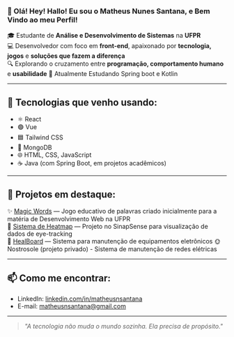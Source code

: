 ### 👋 Olá! Hey! Hallo! Eu sou o Matheus Nunes Santana, e Bem Vindo ao meu Perfil!

🎓 Estudante de **Análise e Desenvolvimento de Sistemas** na **UFPR**  
💻 Desenvolvedor com foco em **front-end**, apaixonado por **tecnologia, jogos** e **soluções que fazem a diferença**  
🔍 Explorando o cruzamento entre **programação, comportamento humano** e **usabilidade**
📘 Atualmente Estudando Spring boot e Kotlin

---

## 🧰 Tecnologias que venho usando:

- ⚛️ React
- 🟢 Vue
- 🟦 Tailwind CSS  
- 🌿 MongoDB  
- 🌐 HTML, CSS, JavaScript  
- ☕ Java (com Spring Boot, em projetos acadêmicos)  

---

## 📌 Projetos em destaque:

✨ [Magic Words](https://github.com/rodrigovalest/magic_words) — Jogo educativo de palavras criado inicialmente para a matéria de Desenvolvimento Web na UFPR  
🧠 [Sistema de Heatmap](https://github.com/lucas231090/sinapheatmap) — Projeto no SinapSense para visualização de dados de eye-tracking  
🔧 [HealBoard](https://github.com/PauloBayer/trabalho-web2) — Sistema para manutenção de equipamentos eletrônicos 
🌞 Nostrosole (projeto privado) - Sistema de manutenção de redes elétricas

---

## 📫 Como me encontrar:

- LinkedIn: [linkedin.com/in/matheusnsantana](https://www.linkedin.com/in/matheusnsantana)
- E-mail: matheusnsantana@gmail.com  

---

> *"A tecnologia não muda o mundo sozinha. Ela precisa de propósito."*

